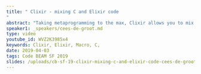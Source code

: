```yaml
---
title: " Clixir - mixing C and Elixir code
"
abstract: "Taking metaprogramming to the max, Clixir allows you to mix a subset of C and Elixir code in single source files and end up with transparent and safe execution of your embedded C code. As a demonstration, Uderzo, an OpenGL based graphics system targeted towards simple UIs for Nerves-style systems, will be explained."
speaker1: _speakers/cees-de-groot.md
type: video
youtube_id: WVZ2K3985x4
keywords: Clixir, Elixir, Macro, C,
date: 2019-04-03
tags: Code BEAM SF 2019
slides: /uploads/cb-sf-19-clixir-mixing-c-and-elixir-code-cees-de-groot-compressed.pdf
---
```


